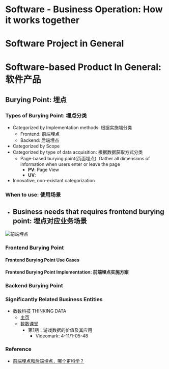 # Software - Business Operation: How it works together

# Software Project in General

# Software-based Product In General: 软件产品
## Burying Point: 埋点
### Types of Burying Point: 埋点分类
- Categorized by Implementation methods: 根据实施端分类
	- Frontend: 前端埋点
	- Backend: 后端埋点
- Categorized by Scope
- Categorized by type of data acquisition: 根据数据获取方式分类
	- Page-based burying point(页面埋点): Gather all dimensions of information when users enter or leave the page
		- **PV**: Page View
		- **UV**: 
- Innovative, non-existant categorization
### When to use: 使用场景
- Business needs that requires frontend burying point: 埋点对应业务场景
	- 
![前端埋点](http://image.woshipm.com/wp-files/2017/05/uEmxuRgjrz6PdCXKIwIn.png)
###  Frontend Burying Point
#### Frontend Burying Point Use Cases
#### Frontend Burying Point Implementation: 前端埋点实施方案

### Backend Burying Point
### Significantly Related Business Entities
- 数数科技 THINKING DATA
	- [主页](https://www.thinkingdata.cn/)
	- [数数课堂](https://www.thinkingdata.cn/edu/course/)
		- 第1期：游戏数据的价值及其应用
			- Videomark: 4-11/1-05-48

### Reference
- [前端埋点和后端埋点，哪个更科学？](http://www.woshipm.com/data-analysis/665420.html)




